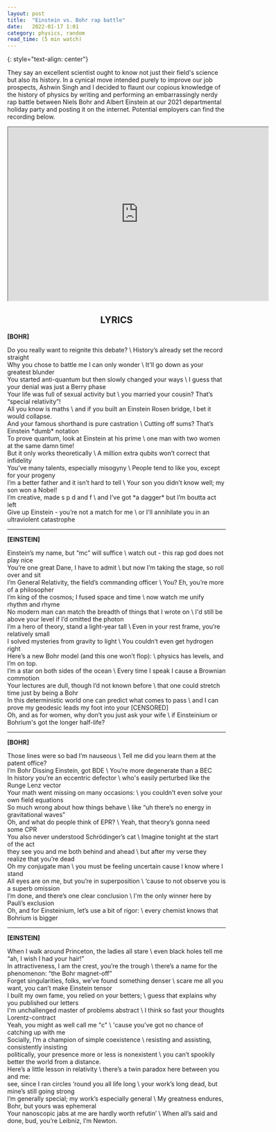 ```yaml
---
layout: post
title:	"Einstein vs. Bohr rap battle"
date:	2022-01-17 1:01
category: physics, random
read_time: (5 min watch)
---
```

<!-- ![grid26] -->
{: style="text-align: center"}
<!--exc-->

They say an excellent scientist ought to know not just their field's science but also its history. In a cynical move intended purely to improve our job prospects, Ashwin Singh and I decided to flaunt our copious knowledge of the history of physics by writing and performing an embarrassingly nerdy rap battle between Niels Bohr and Albert Einstein at our 2021 departmental holiday party and posting it on the internet. Potential employers can find the recording below.

<p align="center">
<iframe width="600" height="400"
src="https://www.youtube.com/embed/k7Nj7IUHveY">
</iframe>
</p>

<h2 align="center">
LYRICS
</h2>

**[BOHR]**

<p style="margin:0;padding-top:0;">
Do you really want to reignite this debate? \ History’s already set the record straight
</p>
Why you chose to battle me I can only wonder \ It'll go down as your greatest blunder

<p style="margin:0;padding-top:0;">
You started anti-quantum but then slowly changed your ways \ I guess that your denial was just a Berry phase
</p>
Your life was full of sexual activity but \ you married your cousin? That’s “special relativity”!

<p style="margin:0;padding-top:0;">
All you know is maths \ and if you built an Einstein Rosen bridge, I bet it would collapse.
</p>
And your famous shorthand is pure castration \ Cutting off sums? That’s Einstein *dumb* notation

<p style="margin:0;padding-top:0;">
To prove quantum, look at Einstein at his prime \ one man with two women at the same damn time!
</p>
But it only works theoretically \ A million extra qubits won’t correct that infidelity

<p style="margin:0;padding-top:0;">
You’ve many talents, especially misogyny \ People tend to like you, except for your progeny
</p>
I’m a better father and it isn’t hard to tell \ Your son you didn’t know well; my son won a Nobel!

<p style="margin:0;padding-top:0;">
I’m creative, made s p d and f \ and I’ve got *a dagger* but I’m boutta act left
</p>
Give up Einstein - you’re not a match for me \ or I'll annihilate you in an ultraviolent catastrophe

<hr>

**[EINSTEIN]**

<p style="margin:0;padding-top:0;">
Einstein’s my name, but “mc” will suffice \ watch out - this rap god does not play nice
</p>
You’re one great Dane, I have to admit \ but now I’m taking the stage, so roll over and sit

<p style="margin:0;padding-top:0;">
I’m General Relativity, the field’s commanding officer \ You? Eh, you’re more of a philosopher
</p>
I’m king of the cosmos; I fused space and time \ now watch me unify rhythm and rhyme

<p style="margin:0;padding-top:0;">
No modern man can match the breadth of things that I wrote on \ I'd still be above your level if I’d omitted the photon
</p>
I’m a hero of theory, stand a light-year tall \ Even in your rest frame, you’re relatively small


<p style="margin:0;padding-top:0;">
I solved mysteries from gravity to light \ You couldn’t even get hydrogen right
</p>
Here’s a new Bohr model (and this one won’t flop): \ physics has levels, and I’m on top.

<p style="margin:0;padding-top:0;">
I’m a star on both sides of the ocean \ Every time I speak I cause a Brownian commotion
</p>
Your lectures are dull, though I’d not known before \ that one could stretch time just by being a Bohr

<p style="margin:0;padding-top:0;">
In this deterministic world one can predict what comes to pass \ and I can prove my geodesic leads my foot into your [CENSORED]
</p>
Oh, and as for women, why don’t you just ask your wife \ if Einsteinium or Bohrium's got the longer half-life?

<hr>

**[BOHR]**

<p style="margin:0;padding-top:0;">
Those lines were so bad I’m nauseous \ Tell me did you learn them at the patent office?
</p>
I’m Bohr Dissing Einstein, got BDE \ You’re more degenerate than a BEC

<p style="margin:0;padding-top:0;">
In history you’re an eccentric defector \ who's easily perturbed like the Runge Lenz vector
</p>
Your math went missing on many occasions: \ you couldn’t even solve your own field equations

<p style="margin:0;padding-top:0;">
So much wrong about how things behave \ like “uh there’s no energy in gravitational waves”
</p>
Oh, and what do people think of EPR? \ Yeah, that theory’s gonna need some CPR

<p style="margin:0;padding-top:0;">
You also never understood Schrödinger’s cat \ Imagine tonight at the start of the act
</p>
they see you and me both behind and ahead \ but after my verse they realize that you’re dead

<p style="margin:0;padding-top:0;">
Oh my conjugate man \ you must be feeling uncertain cause I know where I stand
</p>
All eyes are on me, but you’re in superposition \ ‘cause to not observe you is a superb omission

<p style="margin:0;padding-top:0;">
I’m done, and there’s one clear conclusion \ I'm the only winner here by Pauli’s exclusion
</p>
Oh, and for Einsteinium, let’s use a bit of rigor: \ every chemist knows that Bohrium is bigger

<hr>

**[EINSTEIN]**

<p style="margin:0;padding-top:0;">
When I walk around Princeton, the ladies all stare \ even black holes tell me “ah, I wish I had your hair!”
</p>
In attractiveness, I am the crest, you’re the trough \ there’s a name for the phenomenon: “the Bohr magnet-off”

<p style="margin:0;padding-top:0;">
Forget singularities, folks, we’ve found something denser \ scare me all you want, you can’t make Einstein tensor
</p>
I built my own fame, you relied on your betters; \ guess that explains why you published our letters

<p style="margin:0;padding-top:0;">
I'm unchallenged master of problems abstract \ I think so fast your thoughts Lorentz-contract
</p>
Yeah, you might as well call me "c" \ 'cause you've got no chance of catching up with me

<p style="margin:0;padding-top:0;">
Socially, I’m a champion of simple coexistence \ resisting and assisting, consistently insisting
</p>
politically, your presence more or less is nonexistent \ you can’t spookily better the world from a distance.

<p style="margin:0;padding-top:0;">
Here’s a little lesson in relativity \ there’s a twin paradox here between you and me:
</p>
see, since I ran circles ‘round you all life long \ your work’s long dead, but mine’s still going strong

<p style="margin:0;padding-top:0;">
I’m generally special; my work’s especially general \ My greatness endures, Bohr, but yours was ephemeral
</p>
Your nanoscopic jabs at me are hardly worth refutin’ \ When all’s said and done, bud, you’re Leibniz, I’m Newton.